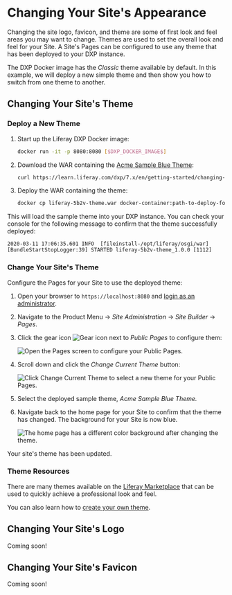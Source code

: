 # Changing Your Site's Appearance

Changing the site logo, favicon, and theme are some of first look and feel areas you may want to change. Themes are used to set the overall look and feel for your Site. A Site's Pages can be configured to use any theme that has been deployed to your DXP instance.

The DXP Docker image has the _Classic_ theme available by default. In this example, we will deploy a new simple theme and then show you how to switch from one theme to another.

## Changing Your Site's Theme

### Deploy a New Theme

1. Start up the Liferay DXP Docker image:

    ```bash
    docker run -it -p 8080:8080 [$DXP_DOCKER_IMAGE$]
    ```

1. Download the WAR containing the [Acme Sample Blue Theme](./liferay-5b2v-theme.war):

    ```bash
    curl https://learn.liferay.com/dxp/7.x/en/getting-started/changing-your-sites-appearance/liferay-5b2v-theme.war -O
    ```

1. Deploy the WAR containing the theme:

    <!-- ./gradlew deploy -Ddeploy.docker.container.id=$(docker ps -lq) -->

    ```bash
    docker cp liferay-5b2v-theme.war docker-container:path-to-deploy-folder
    ```

This will load the sample theme into your DXP instance. You can check your console for the following message to confirm that the theme successfully deployed:

```
2020-03-11 17:06:35.601 INFO  [fileinstall-/opt/liferay/osgi/war][BundleStartStopLogger:39] STARTED liferay-5b2v-theme_1.0.0 [1112]
```

### Change Your Site's Theme

Configure the Pages for your Site to use the deployed theme:

1. Open your browser to `https://localhost:8080` and [login as an administrator](./introduction-to-the-admin-account.md).

1. Navigate to the Product Menu → _Site Administration_ → _Site Builder_ → _Pages_.

1. Click the gear icon ![Gear icon](../images/icon-control-menu-gear.png) next to _Public Pages_ to configure them:

    ![Open the Pages screen to configure your Public Pages.](./changing-your-sites-appearance/images/01.png)

1. Scroll down and click the _Change Current Theme_ button:

    ![Click Change Current Theme to select a new theme for your Public Pages.](./changing-your-sites-appearance/images/02.png)

1. Select the deployed sample theme, _Acme Sample Blue Theme._

1. Navigate back to the home page for your Site to confirm that the theme has changed. The background for your Site is now blue.

    ![The home page has a different color background after changing the theme.](./changing-your-sites-appearance/images/03.png)

Your site's theme has been updated.

### Theme Resources

There are many themes available on the [Liferay Marketplace](../advanced-installation-and-upgrades/01-installing-liferay-dxp/10-setting-up-marketplace.md) that can be used to quickly achieve a professional look and feel.

You can also learn how to [create your own theme](../site-building/README.md).

## Changing Your Site's Logo

Coming soon!

## Changing Your Site's Favicon

Coming soon!
